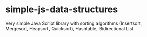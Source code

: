 simple-js-data-structures
=================

Very simple Java Script library with sorting algorithms (Insertsort, Mergesort, Heapsort, Quicksort), Hashtable, Bidirectional List.
